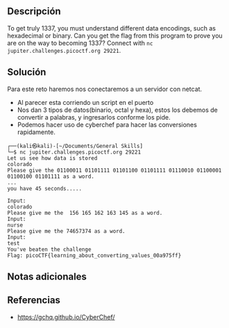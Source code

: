 ## **Descripción**
To get truly 1337, you must understand different data encodings, such as hexadecimal or binary. Can you get the flag from this program to prove you are on the way to becoming 1337? Connect with `nc jupiter.challenges.picoctf.org 29221`.
## **Solución** 
Para este reto haremos nos conectaremos a un servidor con netcat.
- Al parecer esta corriendo un script en el puerto
- Nos dan 3 tipos de datos(binario, octal y hexa), estos los debemos de convertir a palabras, y ingresarlos conforme los pide.
- Podemos hacer uso de cyberchef para hacer las conversiones rapidamente.

```
┌──(kali㉿kali)-[~/Documents/General Skills]
└─$ nc jupiter.challenges.picoctf.org 29221
Let us see how data is stored
colorado
Please give the 01100011 01101111 01101100 01101111 01110010 01100001 01100100 01101111 as a word.
...
you have 45 seconds.....

Input:
colorado
Please give me the  156 165 162 163 145 as a word.
Input:
nurse
Please give me the 74657374 as a word.
Input:
test
You've beaten the challenge
Flag: picoCTF{learning_about_converting_values_00a975ff}

```

## **Notas adicionales**

## **Referencias**
- https://gchq.github.io/CyberChef/